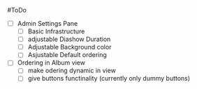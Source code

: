 #ToDo

- [ ] Admin Settings Pane
  - [ ] Basic Infrastructure
  - [ ] adjustable Diashow Duration
  - [ ] Adjustable Background color
  - [ ] Asjustable Default ordering
- [ ] Ordering in Album view
  - [ ] make odering dynamic in view
  - [ ] give buttons functinality (currently only dummy buttons)
